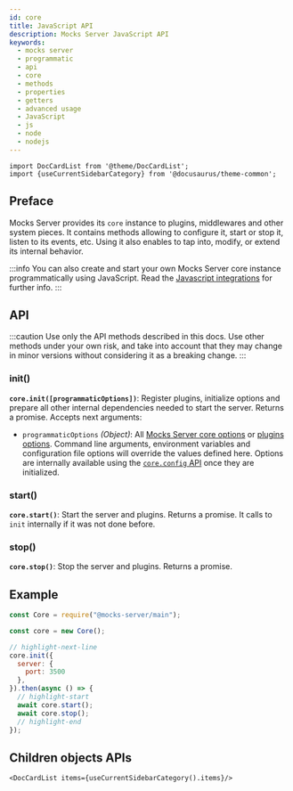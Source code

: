 ```yaml
---
id: core
title: JavaScript API
description: Mocks Server JavaScript API
keywords:
  - mocks server
  - programmatic
  - api
  - core
  - methods
  - properties
  - getters
  - advanced usage
  - JavaScript
  - js
  - node
  - nodejs
---
```


```mdx-code-block
import DocCardList from '@theme/DocCardList';
import {useCurrentSidebarCategory} from '@docusaurus/theme-common';
```

## Preface

Mocks Server provides its `core` instance to plugins, middlewares and other system pieces. It contains methods allowing to configure it, start or stop it, listen to its events, etc. Using it also enables to tap into, modify, or extend its internal behavior.

:::info
You can also create and start your own Mocks Server core instance programmatically using JavaScript. Read the [Javascript integrations](integrations/javascript.md) for further info.
:::

## API

:::caution
Use only the API methods described in this docs. Use other methods under your own risk, and take into account that they may change in minor versions without considering it as a breaking change.
:::

### init()

__`core.init([programmaticOptions])`__: Register plugins, initialize options and prepare all other internal dependencies needed to start the server. Returns a promise. Accepts next arguments:
  * `programmaticOptions` _(Object)_: All [Mocks Server core options](configuration/options.md#core-options) or [plugins options](configuration/options.md#plugin-options). Command line arguments, environment variables and configuration file options will override the values defined here. Options are internally available using the [`core.config` API](#config) once they are initialized.

### start()

__`core.start()`__: Start the server and plugins. Returns a promise. It calls to `init` internally if it was not done before.

### stop()

__`core.stop()`__: Stop the server and plugins. Returns a promise.


## Example
```js
const Core = require("@mocks-server/main");

const core = new Core();

// highlight-next-line
core.init({
  server: {
    port: 3500
  },
}).then(async () => {
  // highlight-start
  await core.start();
  await core.stop();
  // highlight-end
});
```

## Children objects APIs

```mdx-code-block
<DocCardList items={useCurrentSidebarCategory().items}/>
```